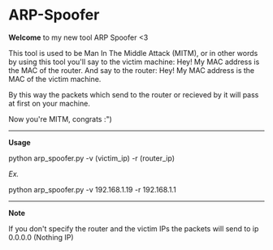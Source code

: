 # ARP-Spoofer

**Welcome** to my new tool ARP Spoofer <3 

This tool is used to be Man In The Middle Attack (MITM), or in other words by using this tool you'll say to the victim machine: Hey! My MAC address is the MAC of the router. And say to the router: Hey! My MAC address is the MAC of the victim machine. 


By this way the packets which send to the router or recieved by it will pass at first on your machine. 

Now you're MITM, congrats :")

__________________________________

**Usage**

python arp_spoofer.py -v (victim_ip) -r (router_ip) 

_Ex._

python arp_spoofer.py -v 192.168.1.19 -r 192.168.1.1 

__________________________________

**Note**

If you don't specify the router and the victim IPs the packets will send to ip 0.0.0.0 (Nothing IP)
